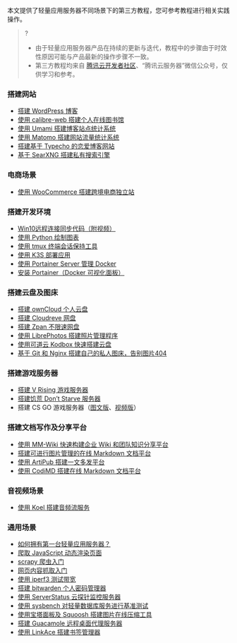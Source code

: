 本文提供了轻量应用服务器不同场景下的第三方教程，您可参考教程进行相关实践操作。




>?
>- 由于轻量应用服务器产品在持续的更新与迭代，教程中的步骤由于时效性原因可能与产品最新的操作步骤不一致。
>- 第三方教程均来自 [腾讯云开发者社区](https://cloud.tencent.com/developer)、“腾讯云服务器”微信公众号，仅供学习和参考。



### 搭建网站
- [搭建 WordPress 博客](https://cloud.tencent.com/developer/article/1692366)
- [使用 calibre-web 搭建个人在线图书馆](https://cloud.tencent.com/developer/article/1814658)
- [使用 Umami 搭建博客站点统计系统](https://cloud.tencent.com/developer/article/1884401)
- [使用 Matomo 搭建网站流量统计系统](https://cloud.tencent.com/developer/article/2013057)
- [搭建基于 Typecho 的恋爱博客网站](https://mp.weixin.qq.com/s/bOm2u5tsUR4FR4E2Sd4eLg)
- [基于 SearXNG 搭建私有搜索引擎](https://cloud.tencent.com/developer/article/2042380)

### 电商场景
- [使用 WooCommerce 搭建跨境电商独立站](https://cloud.tencent.com/developer/article/2068587)

### 搭建开发环境
- [Win10远程连接同步代码（附视频）](https://cloud.tencent.com/developer/article/1744540)
- [使用 Python 绘制图表](https://cloud.tencent.com/developer/article/1727837)
- [使用 tmux 终端会话保持工具](https://cloud.tencent.com/developer/article/1715579)
- [使用 K3S 部署应用](https://cloud.tencent.com/developer/article/1847421)
- [使用 Portainer Server 管理 Docker](https://cloud.tencent.com/developer/article/1840508)
- [安装 Portainer（Docker 可视化面板）](https://cloud.tencent.com/developer/article/1867994)



### 搭建云盘及图床
- [搭建 ownCloud 个人云盘](https://cloud.tencent.com/developer/article/1703531)
- [搭建 Cloudreve 网盘](https://cloud.tencent.com/developer/article/1832875)
- [搭建 Zpan 不限速网盘](https://cloud.tencent.com/developer/article/1926653)
- [使用 LibrePhotos 搭建照片管理程序](https://cloud.tencent.com/developer/article/1921402)
- [使用可道云 Kodbox 快速搭建云盘](https://cloud.tencent.com/developer/article/2066409)
- [基于 Git 和 Nginx 搭建自己的私人图床，告别图片404](https://cloud.tencent.com/developer/article/2159234)


### 搭建游戏服务器
- [搭建 V Rising 游戏服务器](https://cloud.tencent.com/developer/article/2014206)
- [搭建饥荒 Don’t Starve 服务器](https://cloud.tencent.com/developer/video/31976)
- 搭建 CS GO 游戏服务器（[图文版](https://cloud.tencent.com/developer/article/2135078)、[视频版](https://cloud.tencent.com/developer/video/33135)）


### 搭建文档写作及分享平台
- [使用 MM-Wiki 快速构建企业 Wiki 和团队知识分享平台](https://cloud.tencent.com/developer/article/1858770)
- [搭建可进行图片管理的在线 Markdown 文档平台](https://cloud.tencent.com/developer/article/1831170)
- [使用 ArtiPub 搭建一文多发平台](https://cloud.tencent.com/developer/article/1872740)
- [使用 CodiMD 搭建在线 Markdown 文档平台](https://cloud.tencent.com/developer/article/1871946)

### 音视频场景
- [使用 Koel 搭建音频流服务](https://cloud.tencent.com/developer/article/1848849)


### 通用场景
- [如何拥有第一台轻量应用服务器？](https://cloud.tencent.com/developer/article/1801003)
- [爬取 JavaScript 动态渲染页面](https://cloud.tencent.com/developer/article/1710120)
- [scrapy 爬虫入门](https://cloud.tencent.com/developer/article/1699656)
- [网页内容抓取入门](https://cloud.tencent.com/developer/article/1645139)	
- [使用 iperf3 测试带宽	](https://cloud.tencent.com/developer/article/1838570)
- [搭建 bitwarden 个人密码管理器](https://cloud.tencent.com/developer/article/1783188)
- [使用 ServerStatus 云探针监控服务器](https://cloud.tencent.com/developer/article/1863933)
- [使用 sysbench 对轻量数据库服务进行基准测试](https://cloud.tencent.com/developer/article/1868418)
- [使用宝塔面板及 Squoosh 搭建图片在线压缩工具](https://cloud.tencent.com/developer/article/1840803)
- [搭建 Guacamole 远程桌面代理服务器](https://cloud.tencent.com/developer/article/1794433)
- [使用 LinkAce 搭建书签管理器](https://cloud.tencent.com/developer/article/1869286)


